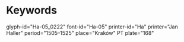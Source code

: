 # Keywords
glyph-id="Ha-05_0222"
font-id="Ha-05"
printer-id="Ha"
printer="Jan Haller"
period="1505–1525"
place="Kraków"
PT plate="168"
